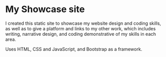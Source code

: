 # My Showcase site

I created this static site to showcase my website design and coding skills, as well as to give a platform and links to my other work, which includes writing, narrative design, and coding demonstrative of my skills in each area.

Uses HTML, CSS and JavaScript, and Bootstrap as a framework.
